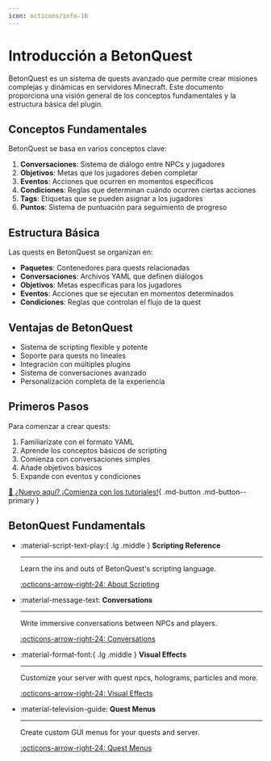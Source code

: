 ```yaml
---
icon: octicons/info-16
---
```


# Introducción a BetonQuest

BetonQuest es un sistema de quests avanzado que permite crear misiones complejas y dinámicas en servidores Minecraft. Este documento proporciona una visión general de los conceptos fundamentales y la estructura básica del plugin.

## Conceptos Fundamentales

BetonQuest se basa en varios conceptos clave:

1. **Conversaciones**: Sistema de diálogo entre NPCs y jugadores
2. **Objetivos**: Metas que los jugadores deben completar
3. **Eventos**: Acciones que ocurren en momentos específicos
4. **Condiciones**: Reglas que determinan cuándo ocurren ciertas acciones
5. **Tags**: Etiquetas que se pueden asignar a los jugadores
6. **Puntos**: Sistema de puntuación para seguimiento de progreso

## Estructura Básica

Las quests en BetonQuest se organizan en:

- **Paquetes**: Contenedores para quests relacionadas
- **Conversaciones**: Archivos YAML que definen diálogos
- **Objetivos**: Metas específicas para los jugadores
- **Eventos**: Acciones que se ejecutan en momentos determinados
- **Condiciones**: Reglas que controlan el flujo de la quest

## Ventajas de BetonQuest

- Sistema de scripting flexible y potente
- Soporte para quests no lineales
- Integración con múltiples plugins
- Sistema de conversaciones avanzado
- Personalización completa de la experiencia

## Primeros Pasos

Para comenzar a crear quests:

1. Familiarízate con el formato YAML
2. Aprende los conceptos básicos de scripting
3. Comienza con conversaciones simples
4. Añade objetivos básicos
5. Expande con eventos y condiciones

[:hatching_chick: ¿Nuevo aquí? ¡Comienza con los tutoriales!](../Tutorials/Overview.md){ .md-button .md-button--primary }


## BetonQuest Fundamentals
<div class="grid cards" markdown>
 
 -   :material-script-text-play:{ .lg .middle } __Scripting Reference__
 
     ---
 
     Learn the ins and outs of BetonQuest's scripting language.
 
     [:octicons-arrow-right-24: About Scripting](./Scripting/About-Scripting.md)
 
 -   :material-message-text: __Conversations__
 
     ---
 
     Write immersive conversations between NPCs and players.
 
     [:octicons-arrow-right-24: Conversations](./Features/Conversations.md)

 -   :material-format-font:{ .lg .middle }  __Visual Effects__
 
     ---
 
     Customize your server with quest npcs, holograms, particles and more.
 
     [:octicons-arrow-right-24: Visual Effects](./Visual-Effects/NPC-Effects/NPC-Hiding.md)

 
 -   :material-television-guide:  __Quest Menus__
 
     ---
 
     Create custom GUI menus for your quests and server.
  
     [:octicons-arrow-right-24: Quest Menus](./Features/Menus/Menu.md)

</div>
